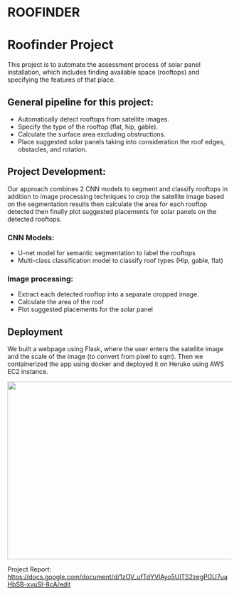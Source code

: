 # ROOFINDER

# Roofinder Project

This project is to automate the assessment process of solar panel installation, which includes finding available space (rooftops) and specifying the features of that place.


## General pipeline for this project:
* Automatically detect rooftops from satellite images.
* Specify the type of the rooftop (flat, hip, gable). 
* Calculate the surface area excluding obstructions.
* Place suggested solar panels taking into consideration the roof edges, obstacles, and rotation.



## Project Development:

Our approach combines 2 CNN models to segment and classify rooftops in addition to image processing techniques to crop the satellite image based on the segmentation results then calculate the area for each rooftop detected then finally plot suggested placements for solar panels on the detected rooftops.

### CNN Models:
-  U-net model for semantic segmentation to label the rooftops
-  Multi-class classification model to classify roof types (Hip, gable, flat)

### Image processing:
-  Extract each detected rooftop into a separate cropped image.
-  Calculate the area of the roof
-  Plot suggested placements for the solar panel


## Deployment

We built a webpage using Flask, where the user enters the satellite image and the scale of the image (to convert from pixel to sqm). 
Then we containerized the app using docker and deployed it on Heruko using AWS EC2 instance.

<img src="https://user-images.githubusercontent.com/91887942/172738203-390817e9-0f6f-4f6f-977e-202b12f05a22.png" width="700" height="400">



Project Report: https://docs.google.com/document/d/1zOV_ufTdYVlAyo5UlTS2zegPGU7uaHbSB-xvuSI-8cA/edit
